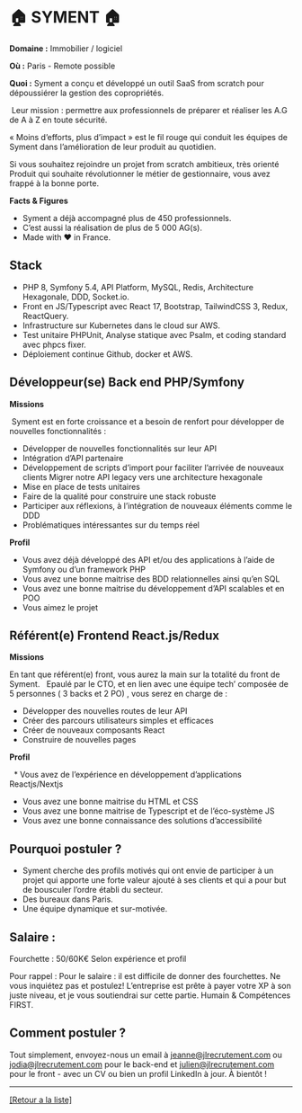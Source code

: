 # 🏠 SYMENT 🏠

**Domaine :** Immobilier / logiciel 

**Où :** Paris - Remote possible 

**Quoi :** Syment a conçu et développé un outil SaaS from scratch pour dépoussiérer la gestion des copropriétés.

 Leur mission : permettre aux professionnels de préparer et réaliser les A.G de A à Z en toute sécurité.   

« Moins d’efforts, plus d’impact » est le fil rouge qui conduit les équipes de Syment dans l’amélioration de leur produit au quotidien.   

Si vous souhaitez rejoindre un projet from scratch ambitieux, très orienté Produit qui souhaite révolutionner le métier de gestionnaire, vous avez frappé à la bonne porte. 

**Facts & Figures**

* Syment a déjà accompagné plus de 450 professionnels. 
* C’est aussi la réalisation de plus de 5 000 AG(s). 
* Made with ♥︎ in France.

## Stack

* PHP 8, Symfony 5.4, API Platform, MySQL, Redis, Architecture Hexagonale, DDD, Socket.io.
* Front en JS/Typescript avec React 17, Bootstrap, TailwindCSS 3, Redux, ReactQuery. 
* Infrastructure sur Kubernetes dans le cloud sur AWS.
* Test unitaire PHPUnit, Analyse statique avec Psalm, et coding standard avec phpcs fixer.
* Déploiement continue Github, docker et AWS.


## Développeur(se) Back end PHP/Symfony

**Missions**

 Syment est en forte croissance et a besoin de renfort pour développer de nouvelles fonctionnalités : 
* Développer de nouvelles fonctionnalités sur leur API 
* Intégration d’API partenaire
* Développement de scripts d’import pour faciliter l’arrivée de nouveaux clients Migrer notre API legacy vers une architecture hexagonale 
* Mise en place de tests unitaires 
* Faire de la qualité pour construire une stack robuste 
* Participer aux réflexions, à l’intégration de nouveaux éléments comme le DDD 
* Problématiques intéressantes sur du temps réel

**Profil**

* Vous avez déjà développé des API et/ou des applications à l’aide de Symfony ou d’un framework PHP
* Vous avez une bonne maitrise des BDD relationnelles ainsi qu’en SQL
* Vous avez une bonne maitrise du développement d’API scalables et en POO
* Vous aimez le projet    

## Référent(e) Frontend React.js/Redux   

**Missions**  

En tant que référent(e) front, vous aurez la main sur la totalité du front de Syment.   Epaulé par le CTO, et en lien avec une équipe tech’ composée de 5 personnes ( 3 backs et 2 PO) , vous serez en charge de :   

* Développer des nouvelles routes de leur API 
* Créer des parcours utilisateurs simples et efficaces 
* Créer de nouveaux composants React 
* Construire de nouvelles pages 

**Profil**

  * Vous avez de l’expérience en développement d’applications Reactjs/Nextjs 
* Vous avez une bonne maitrise du HTML et CSS 
* Vous avez une bonne maitrise de Typescript et de l’éco-système JS 
* Vous avez une bonne connaissance des solutions d’accessibilité 


## Pourquoi postuler ?

* Syment cherche des profils motivés qui ont envie de participer à un projet qui apporte une forte valeur ajouté à ses clients et qui a pour but de bousculer l’ordre établi du secteur.
* Des bureaux dans Paris. 
* Une équipe dynamique et sur-motivée.

## Salaire : 

Fourchette : 50/60K€ Selon expérience et profil 

Pour rappel : Pour le salaire : il est difficile de donner des fourchettes. Ne vous inquiétez pas et postulez! L’entreprise est prête à payer votre XP à son juste niveau, et je vous soutiendrai sur cette partie. Humain & Compétences FIRST.

## Comment postuler ?

Tout simplement, envoyez-nous un email à jeanne@jlrecrutement.com ou jodia@jlrecrutement.com pour le back-end et julien@jlrecrutement.com pour le front - avec un CV ou bien un profil LinkedIn à jour. À bientôt !

----
<a href="https://github.com/jlondiche/job-board-php/blob/master/README.md">[Retour a la liste]</a>
